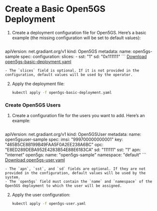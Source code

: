 # Create a Basic Open5GS Deployment

1. Create a deployment configuration file for Open5GS. Here’s a basic example (the missing configuration will be set to default values):

    ``` yaml
apiVersion: net.gradiant.org/v1
kind: Open5GS
metadata:
    name: open5gs-sample
spec:
    configuration:
        slices:
          - sst: "1"
            sd: "0x111111"
    ```
    <a href="https://gradiant.github.io/open5gs-operator/docs/basic-deployment/open5gs-basic-deployment.yaml" class="download-button" download>Download open5gs-basic-deployment.yaml</a>

    - The `slices` field is optional. If it is not provided in the configuration, default values will be used by the operator.

2. Apply the deployment file:

   ``` bash
   kubectl apply -f open5gs-basic-deployment.yaml
   ```

### Create Open5GS Users

1. Create a configuration file for the users you want to add. Here’s an example:

    ```yaml
apiVersion: net.gradiant.org/v1
kind: Open5GSUser
metadata:
    name: open5gsuser-sample
spec:
    imsi: "999700000000001"
    key: "465B5CE8B199B49FAA5F0A2EE238A6BC"
    opc: "E8ED289DEBA952E4283B54E88E6183CA"
    sd: "111111"
    sst: "1"
    apn: "internet"
    open5gs:
        name: "open5gs-sample"
        namespace: "default"
    ```
    <a href="https://gradiant.github.io/open5gs-operator/docs/basic-deployment/open5gs-user.yaml" class="download-button" download>Download open5gs-user.yaml</a>

    - The `apn`, `sst`, and `sd` fields are optional. If they are not provided in the configuration, default values will be used by the system.
    - The `open5gs` field must contain the `name` and `namespace` of the Open5GS deployment to which the user will be assigned.

2. Apply the user configuration:

   ``` bash
   kubectl apply -f open5gs-user.yaml
   ```
